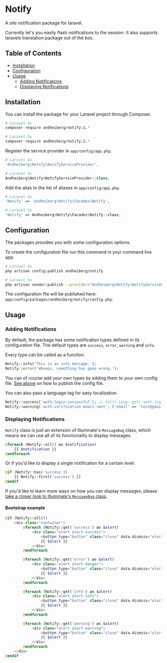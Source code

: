 # Notify

A site notification package for laravel.

Currently let's you easily flash notifications to the session. It also supports laravels translation package out of the box.

## Table of Contents

- [Installation](#installation)
- [Configuration](#configuration)
- [Usage](#usage)
    - [Adding Notifications](#adding-notifications)
    - [Displaying Notifications](#displaying-notifications)

## Installation
You can install the package for your Laravel project through Composer.

```bash
# Laravel 4x
composer require andheiberg/notify:1.*

# Laravel 5x
composer require andheiberg/notify:2.*
```

Register the service provider in `app/config/app.php`.

```php
# Laravel 4x
'Andheiberg\Notify\NotifyServiceProvider',

# Laravel 5x
Andheiberg\Notify\NotifyServiceProvider::class,
```

Add the alias to the list of aliases in `app/config/app.php`.

```php
# Laravel 4x
'Notify' => 'Andheiberg\Notify\Facades\Notify',

# Laravel 5x
'Notify' => Andheiberg\Notify\Facades\Notify::class,
```

## Configuration

The packages provides you with some configuration options.

To create the configuration file run this command in your command line app:

```bash
# Laravel 4x
php artisan config:publish andheiberg/notify

# Laravel 5x
php artisan vendor:publish --provider="Andheiberg\Notify\NotifyServiceProvider"
```

The configuration file will be published here: `app/config/packages/andheiberg/notify/config.php`.

## Usage

### Adding Notifications

By default, the package has some notification types defined in its configuration file. The default types are `success`, `error`, `warning` and `info`.

Every type can be called as a function.

```php
Notify::info('This is an info message.');
Notify::error('Whoops, something has gone wrong.');
```

You can of course add your own types by adding them to your own config file. [See above](#configuration) on how to publish the config file.

You can also pass a language tag for easy localization.

```php
Notify::success('auth.login-successful'); // Calls Lang::get('auth.login-successful') behind the scene
Notify::warning('auth.verification-email-sent', ['email' => 'test@gmail.com']) // You can also pass replacements
```

### Displaying Notifications

`Notify` class is just an extension of Illuminate's `MessageBag` class, which means we can use all of its functionality to display messages.

```php
@foreach (Notify::all() as $notification)
    {{ $notification }}
@endforeach
```

Or if you'd like to display a single notification for a certain level.

```php
@if (Notify::has('success'))
    {{ Notify::first('success') }}
@endif
```

If you'd like to learn more ways on how you can display messages, please [take a closer look to Illuminate's `MessageBag` class](https://github.com/illuminate/support/blob/master/MessageBag.php).

#### Bootstrap example
```php
@if (Notify::all())
	<div class="container">
		@foreach (Notify::get('success') as $alert)
			<div class="alert alert-success">
				<button type="button" class="close" data-dismiss="alert">&times;</button>
				{{ $alert }}
			</div>
		@endforeach

		@foreach (Notify::get('error') as $alert)
			<div class="alert alert-danger">
				<button type="button" class="close" data-dismiss="alert">&times;</button>
				{{ $alert }}
			</div>
		@endforeach

		@foreach (Notify::get('info') as $alert)
			<div class="alert alert-info">
				<button type="button" class="close" data-dismiss="alert">&times;</button>
				{{ $alert }}
			</div>
		@endforeach

		@foreach (Notify::get('warning') as $alert)
			<div class="alert alert-warning">
				<button type="button" class="close" data-dismiss="alert">&times;</button>
				{{ $alert }}
			</div>
		@endforeach
	</div>
@endif
```
